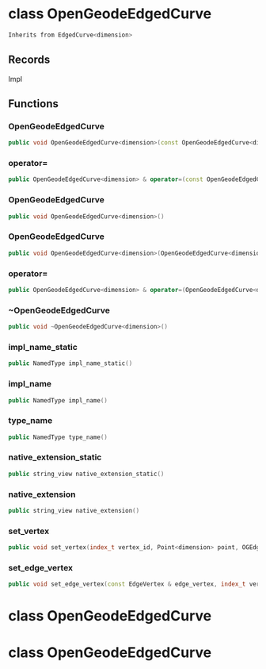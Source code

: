 # class OpenGeodeEdgedCurve


```cpp
Inherits from EdgedCurve<dimension>
```



## Records

Impl



## Functions

### OpenGeodeEdgedCurve

```cpp
public void OpenGeodeEdgedCurve<dimension>(const OpenGeodeEdgedCurve<dimension> & )
```


### operator=

```cpp
public OpenGeodeEdgedCurve<dimension> & operator=(const OpenGeodeEdgedCurve<dimension> & )
```


### OpenGeodeEdgedCurve

```cpp
public void OpenGeodeEdgedCurve<dimension>()
```


### OpenGeodeEdgedCurve

```cpp
public void OpenGeodeEdgedCurve<dimension>(OpenGeodeEdgedCurve<dimension> && other)
```


### operator=

```cpp
public OpenGeodeEdgedCurve<dimension> & operator=(OpenGeodeEdgedCurve<dimension> && other)
```


### ~OpenGeodeEdgedCurve

```cpp
public void ~OpenGeodeEdgedCurve<dimension>()
```


### impl_name_static

```cpp
public NamedType impl_name_static()
```


### impl_name

```cpp
public NamedType impl_name()
```


### type_name

```cpp
public NamedType type_name()
```


### native_extension_static

```cpp
public string_view native_extension_static()
```


### native_extension

```cpp
public string_view native_extension()
```


### set_vertex

```cpp
public void set_vertex(index_t vertex_id, Point<dimension> point, OGEdgedCurveKey )
```


### set_edge_vertex

```cpp
public void set_edge_vertex(const EdgeVertex & edge_vertex, index_t vertex_id, OGEdgedCurveKey )
```




# class OpenGeodeEdgedCurve

# class OpenGeodeEdgedCurve

